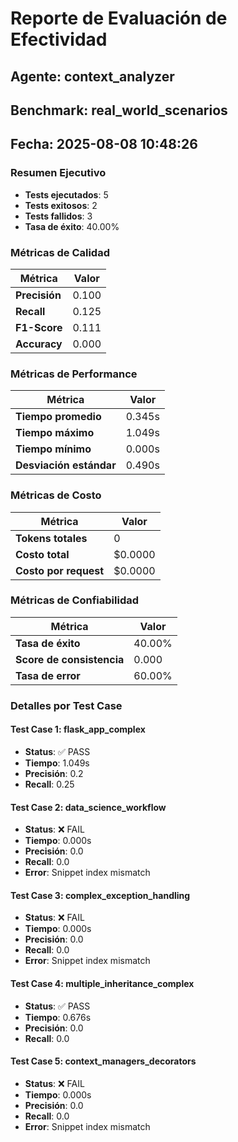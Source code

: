 # Reporte de Evaluación de Efectividad
        
## Agente: context_analyzer
## Benchmark: real_world_scenarios
## Fecha: 2025-08-08 10:48:26

### Resumen Ejecutivo

- **Tests ejecutados**: 5
- **Tests exitosos**: 2
- **Tests fallidos**: 3
- **Tasa de éxito**: 40.00%

### Métricas de Calidad

| Métrica | Valor |
|---------|--------|
| **Precisión** | 0.100 |
| **Recall** | 0.125 |
| **F1-Score** | 0.111 |
| **Accuracy** | 0.000 |

### Métricas de Performance

| Métrica | Valor |
|---------|--------|
| **Tiempo promedio** | 0.345s |
| **Tiempo máximo** | 1.049s |
| **Tiempo mínimo** | 0.000s |
| **Desviación estándar** | 0.490s |

### Métricas de Costo

| Métrica | Valor |
|---------|--------|
| **Tokens totales** | 0 |
| **Costo total** | $0.0000 |
| **Costo por request** | $0.0000 |

### Métricas de Confiabilidad

| Métrica | Valor |
|---------|--------|
| **Tasa de éxito** | 40.00% |
| **Score de consistencia** | 0.000 |
| **Tasa de error** | 60.00% |

### Detalles por Test Case


#### Test Case 1: flask_app_complex

- **Status**: ✅ PASS
- **Tiempo**: 1.049s
- **Precisión**: 0.2
- **Recall**: 0.25

#### Test Case 2: data_science_workflow

- **Status**: ❌ FAIL
- **Tiempo**: 0.000s
- **Precisión**: 0.0
- **Recall**: 0.0
- **Error**: Snippet index mismatch

#### Test Case 3: complex_exception_handling

- **Status**: ❌ FAIL
- **Tiempo**: 0.000s
- **Precisión**: 0.0
- **Recall**: 0.0
- **Error**: Snippet index mismatch

#### Test Case 4: multiple_inheritance_complex

- **Status**: ✅ PASS
- **Tiempo**: 0.676s
- **Precisión**: 0.0
- **Recall**: 0.0

#### Test Case 5: context_managers_decorators

- **Status**: ❌ FAIL
- **Tiempo**: 0.000s
- **Precisión**: 0.0
- **Recall**: 0.0
- **Error**: Snippet index mismatch
